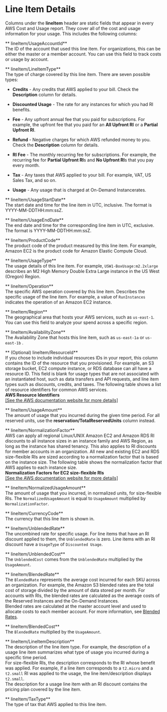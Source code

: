 # Line Item Details<a name="enhanced-lineitem-columns"></a>

Columns under the **lineItem** header are static fields that appear in every AWS Cost and Usage report\. They cover all of the cost and usage information for your usage\. This includes the following columns:

** lineItem/UsageAccountId**  
The ID of the account that used this line item\. For organizations, this can be either the master or a member account\. You can use this field to track costs or usage by account\. 

** lineItem/LineItemType**  
The type of charge covered by this line item\. There are seven possible types:  

+ **Credits** \- Any credits that AWS applied to your bill\. Check the **Description** column for details\.

+ **Discounted Usage** \- The rate for any instances for which you had RI benefits\.

+ **Fee** \- Any upfront annual fee that you paid for subscriptions\. For example, the upfront fee that you paid for an **All Upfront RI** or a **Partial Upfront RI**\.

+ **Refund** \- Negative charges for which AWS refunded money to you\. Check the **Description** column for details\.

+ **RI Fee** \- The monthly recurring fee for subscriptions\. For example, the recurring fee for **Partial Upfront RI**s and **No Upfront RI**s that you pay every month\.

+ **Tax** \- Any taxes that AWS applied to your bill\. For example, VAT, US Sales Tax, and so on\.

+ **Usage** \- Any usage that is charged at On\-Demand Instancerates\.

** lineItem/UsageStartDate**  
The start date and time for the line item in UTC, inclusive\. The format is YYYY\-MM\-DDTHH:mm:ssZ\. 

** lineItem/UsageEndDate**  
The end date and time for the corresponding line item in UTC, exclusive\. The format is YYYY\-MM\-DDTHH:mm:ssZ\.

** lineItem/ProductCode**  
The product code of the product measured by this line item\. For example, Amazon EC2 is the product code for Amazon Elastic Compute Cloud\.

** lineItem/UsageType**  
The usage details of this line item\. For example, `USW1-BoxUsage:m2.2xlarge` describes an M2 High Memory Double Extra Large instance in the US West \(Oregon\) Region\.

** lineItem/Operation**  
The specific AWS operation covered by this line item\. Describes the specific usage of the line item\. For example, a value of `RunInstances` indicates the operation of an Amazon EC2 instance\.

** lineItem/Region**  
The geographical area that hosts your AWS services, such as `us-east-1`\. You can use this field to analyze your spend across a specific region\.

** lineItem/AvailabilityZone**  
The Availability Zone that hosts this line item, such as `us-east-1a` or `us-east-1b` \.

** \(Optional\) lineItem/ResourceId**  
If you chose to include individual resources IDs in your report, this column contains the ID of the resource that you provisioned\. For example, an S3 storage bucket, EC2 compute instance, or RDS database can all have a resource ID\. This field is blank for usage types that are not associated with an instantiated host, such as data transfers and API requests, and line item types such as discounts, credits, and taxes\. The following table shows a list of resource identifiers for common AWS services\.    
**AWS Resource Identifiers**    
[\[See the AWS documentation website for more details\]](http://docs.aws.amazon.com/awsaccountbilling/latest/aboutv2/enhanced-lineitem-columns.html)

** lineItem/UsageAmount**  
The amount of usage that you incurred during the given time period\. For all reserved units, use the **reservation/TotalReservedUnits** column instead\.

** lineItem/NormalizationFactor**  
AWS can apply all regional Linux/UNIX Amazon EC2 and Amazon RDS RI discounts to all instance sizes in an instance family and AWS Region, as long as the instance has shared tenancy\. This also applies to RI discounts for member accounts in an organization\. All new and existing EC2 and RDS size\-flexible RIs are sized according to a normalization factor that is based on the instance size\. The following table shows the normalization factor that AWS applies to each instance size\.    
**Normalization Factors for EC2 size\-flexible RIs**    
[\[See the AWS documentation website for more details\]](http://docs.aws.amazon.com/awsaccountbilling/latest/aboutv2/enhanced-lineitem-columns.html)

** lineItem/NormalizedUsageAmount**  
The amount of usage that you incurred, in normalized units, for size\-flexible RIs\. The `NormalizedUsageAmount` is equal to `UsageAmount` multiplied by `NormalizationFactor`\.

** lineItem/CurrencyCode**  
The currency that this line item is shown in\.

** lineItem/UnblendedRate**  
The uncombined rate for specific usage\. For line items that have an RI discount applied to them, the `UnblendedRate` is zero\. Line items with an RI discount have a `UsageType` of `Discounted Usage`\.

** lineItem/UnblendedCost**  
The `UnblendedCost` comes from the `UnblendedRate` multiplied by the `UsageAmount`\.

** lineItem/BlendedRate**  
The `BlendedRate` represents the average cost incurred for each SKU across an organization\. For example, the Amazon S3 blended rates are the total cost of storage divided by the amount of data stored per month\. For accounts with RIs, the blended rates are calculated as the average costs of the Reserved Instances and the On\-Demand Instances\.  
Blended rates are calculated at the master account level and used to allocate costs to each member account\. For more information, see [Blended Rates](con-bill-blended-rates.md#Blended_CB)\.

** lineItem/BlendedCost**  
The `BlendedRate` multiplied by the `UsageAmount`\.

** lineItem/LineItemDescription**  
The description of the line item type\. For example, the description of a usage line item summarizes what type of usage you incurred during a specific time period\.   
For size\-flexible RIs, the description corresponds to the RI whose benefit was applied\. For example, if a line item corresponds to a `t2.micro` and a `t2.small` RI was applied to the usage, the line item/description displays `t2.small`\.   
The description for a usage line item with an RI discount contains the pricing plan covered by the line item\.

** lineItem/TaxType**  
The type of tax that AWS applied to this line item\. 